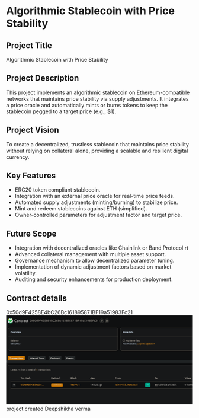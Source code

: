 # Algorithmic Stablecoin with Price Stability

## Project Title
Algorithmic Stablecoin with Price Stability

## Project Description

This project implements an algorithmic stablecoin on Ethereum-compatible networks that maintains price stability via supply adjustments. It integrates a price oracle and automatically mints or burns tokens to keep the stablecoin pegged to a target price (e.g., $1).

## Project Vision

To create a decentralized, trustless stablecoin that maintains price stability without relying on collateral alone, providing a scalable and resilient digital currency.

## Key Features
- ERC20 token compliant stablecoin.
- Integration with an external price oracle for real-time price feeds.
- Automated supply adjustments (minting/burning) to stabilize price.
- Mint and redeem stablecoins against ETH (simplified).
- Owner-controlled parameters for adjustment factor and target price.

## Future Scope
- Integration with decentralized oracles like Chainlink or Band Protocol.rt
- Advanced collateral management with multiple asset support.
- Governance mechanism to allow decentralized parameter tuning.
- Implementation of dynamic adjustment factors based on market volatility.
- Auditing and security enhancements for production deployment.

## Contract details
0x50d9F4258E4bC26Bc161895871BF19a51983Fc21![alt text](image.png)
project created Deepshikha verma
